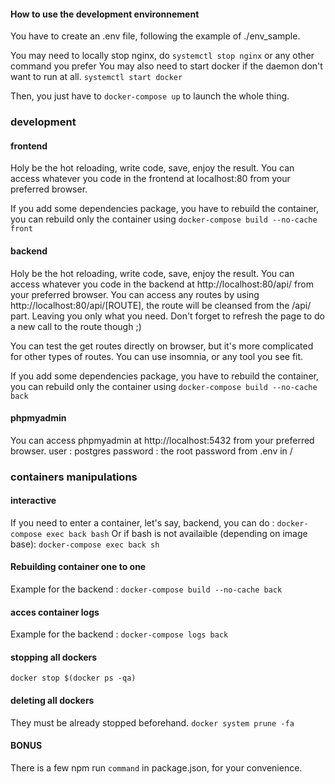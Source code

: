 #### How to use the development environnement

You have to create an .env file, following the example of ./env_sample.

You may need to locally stop nginx, do
`systemctl stop nginx`
or any other command you prefer
You may also need to start docker if the daemon don't want to run at all.
`systemctl start docker`

Then, you just have to
`docker-compose up` to launch the whole thing.

### development

#### frontend

Holy be the hot reloading, write code, save, enjoy the result.
You can access whatever you code in the frontend at localhost:80 from your preferred browser.

If you add some dependencies package, you have to rebuild the container, you can rebuild only the container using
`docker-compose build --no-cache front`

#### backend

Holy be the hot reloading, write code, save, enjoy the result.
You can access whatever you code in the backend at http://localhost:80/api/ from your preferred browser.
You can access any routes by using http://localhost:80/api/[ROUTE], the route will be cleansed from the /api/ part. Leaving you only what you need.
Don't forget to refresh the page to do a new call to the route though ;)

You can test the get routes directly on browser, but it's more complicated for other types of routes. You can use insomnia, or any tool you see fit.

If you add some dependencies package, you have to rebuild the container, you can rebuild only the container using
`docker-compose build --no-cache back`

#### phpmyadmin

You can access phpmyadmin at http://localhost:5432 from your preferred browser.
user : postgres
password : the root password from .env in /

### containers manipulations

#### interactive

If you need to enter a container, let's say, backend, you can do :
`docker-compose exec back bash`
Or if bash is not availaible (depending on image base):
`docker-compose exec back sh`

#### Rebuilding container one to one

Example for the backend :
`docker-compose build --no-cache back`

#### acces container logs

Example for the backend :
`docker-compose logs back`

#### stopping all dockers

`docker stop $(docker ps -qa)`

#### deleting all dockers

They must be already stopped beforehand.
`docker system prune -fa`

#### BONUS

There is a few npm run `command` in package.json, for your convenience.
